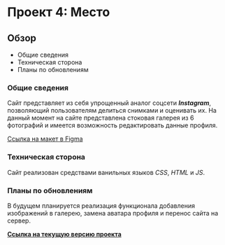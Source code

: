# Проект 4: Место

## Обзор

* Общие сведения
* Техническая сторона
* Планы по обновлениям

### Общие сведения

Сайт представляет из себя упрощенный аналог соцсети ***Instagram***, позволяющий пользователям делиться снимками и оценивать их. На данный момент на сайте представлена стоковая галерея из 6 фотографий и имеется возможность редактировать данные профиля.

[Ссылка на макет в Figma](https://www.figma.com/file/StZjf8HnoeLdiXS7dYrLAh/JavaScript.-Sprint-4)

### Техническая сторона

Сайт реализован средствами ванильных языков *CSS*, *HTML* и *JS*.

### Планы по обновлениям

В будущем планируется реализация функционала добавления изображений в галерею, замена аватара профиля и перенос сайта на сервер.

[**Ссылка на текущую версию проекта**](https://alucardik.github.io/mesto/)


